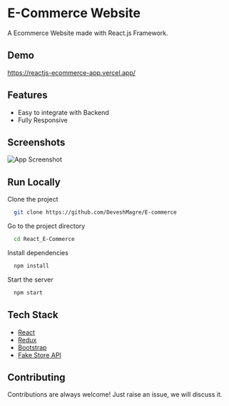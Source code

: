 
# E-Commerce Website

A Ecommerce Website made with React.js Framework.


## Demo

https://reactjs-ecommerce-app.vercel.app/

## Features

- Easy to integrate with Backend
- Fully Responsive


## Screenshots

![App Screenshot](https://i.ibb.co/fQ293tm/image.png)



## Run Locally

Clone the project

```bash
  git clone https://github.com/DeveshMagre/E-commerce
```

Go to the project directory

```bash
  cd React_E-Commerce
```

Install dependencies

```bash
  npm install
```

Start the server

```bash
  npm start
```



## Tech Stack

* [React](https://reactjs.org/)
* [Redux](https://redux.js.org/)
* [Bootstrap](https://getbootstrap.com/)
* [Fake Store API](https://fakestoreapi.com/)

## Contributing

Contributions are always welcome!
Just raise an issue, we will discuss it.





